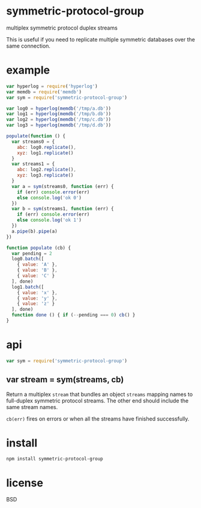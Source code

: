 # symmetric-protocol-group

multiplex symmetric protocol duplex streams

This is useful if you need to replicate multiple symmetric databases over the
same connection.

# example

``` js
var hyperlog = require('hyperlog')
var memdb = require('memdb')
var sym = require('symmetric-protocol-group')

var log0 = hyperlog(memdb('/tmp/a.db'))
var log1 = hyperlog(memdb('/tmp/b.db'))
var log2 = hyperlog(memdb('/tmp/c.db'))
var log3 = hyperlog(memdb('/tmp/d.db'))

populate(function () {
  var streams0 = {
    abc: log0.replicate(),
    xyz: log1.replicate()
  }
  var streams1 = {
    abc: log2.replicate(),
    xyz: log3.replicate()
  }
  var a = sym(streams0, function (err) {
    if (err) console.error(err)
    else console.log('ok 0')
  })
  var b = sym(streams1, function (err) {
    if (err) console.error(err)
    else console.log('ok 1')
  })
  a.pipe(b).pipe(a)
})

function populate (cb) {
  var pending = 2
  log0.batch([
    { value: 'A' },
    { value: 'B' },
    { value: 'C' }
  ], done)
  log1.batch([
    { value: 'x' },
    { value: 'y' },
    { value: 'z' }
  ], done)
  function done () { if (--pending === 0) cb() }
}
```

# api

``` js
var sym = require('symmetric-protocol-group')
```

## var stream = sym(streams, cb)

Return a multiplex `stream` that bundles an object `streams` mapping names to
full-duplex symmetric protocol streams. The other end should include the same
stream names.

`cb(err)` fires on errors or when all the streams have finished successfully.

# install

```
npm install symmetric-protocol-group
```

# license

BSD
